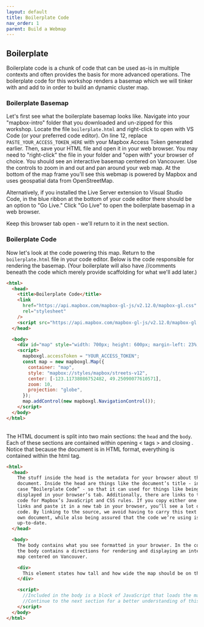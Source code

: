```yaml
---
layout: default
title: Boilerplate Code
nav_order: 1
parent: Build a Webmap
---
```


## Boilerplate

Boilerplate code is a chunk of code that can be used as-is in multiple contexts and often provides the basis for more advanced operations. The boilerplate code for this workshop renders a basemap which we will tinker with and add to in order to build an dynamic cluster map.

### Boilerplate Basemap

Let's first see what the boilerplate basemap looks like. Navigate into your "mapbox-intro" folder that you downloaded and un-zipped for this workshop. Locate the file `boilerplate.html` and right-click to open with VS Code (or your preferred code editor). On line 12, replace `PASTE_YOUR_ACCESS_TOKEN_HERE` with your Mapbox Access Token generated earlier. Then, save your HTML file and open it in your web browser. You may need to "right-click" the file in your folder and "open with" your browser of choice. You should see an interactive basemap centered on Vancouver. Use the controls to zoom in and out and pan around your web map. At the bottom of the map frame you'll see this webmap is powered by Mapbox and uses geospatial data from OpenStreetMap.

Alternatively, if you installed the Live Server extension to Visual Studio Code, in the blue ribbon at the bottom of your code editor there should be an option to "Go Live." Click "Go Live" to open the boilerplate basemap in a web browser.

Keep this browser tab open - we'll return to it in the next section.

### Boilerplate Code

Now let's look at the code powering this map. Return to the `boilerplate.html` file in your code editor. Below is the code responsible for rendering the basemap. (Your boilerplate will also have //comments beneath the code which merely provide scaffolding for what we'll add later.)

```html
<html>
  <head>
    <title>Boilerplate Code</title>
    <link
      href="https://api.mapbox.com/mapbox-gl-js/v2.12.0/mapbox-gl.css"
      rel="stylesheet"
    />
    <script src="https://api.mapbox.com/mapbox-gl-js/v2.12.0/mapbox-gl.js"></script>
  </head>

  <body>
    <div id="map" style="width: 700px; height: 600px; margin-left: 23%;"></div>
    <script>
      mapboxgl.accessToken = "YOUR_ACCESS_TOKEN";
      const map = new mapboxgl.Map({
        container: "map",
        style: "mapbox://styles/mapbox/streets-v12",
        center: [-123.11738086752482, 49.25090077610571],
        zoom: 10,
        projection: "globe",
      });
      map.addControl(new mapboxgl.NavigationControl());
    </script>
  </body>
</html>
```

<br>
The HTML document is split into two main sections: the <code>head</code> and the <code>body</code>. Each of these sections are contained within opening < tags > and closing </ tags >. Notice that because the document is in HTML format, everything is contained within the html tag.

```html
<html>
  <head>
    The stuff inside the head is the metadata for your browser about the
    document. Inside the head are things like the document’s title - in this
    case “Boilerplate Code” - so that it can used for things like being
    displayed in your browser’s tab. Additionally, there are links to the source
    code for Mapbox’s JavaScript and CSS rules. If you copy either one of those
    links and paste it in a new tab in your browser, you’ll see a lot of raw
    code. By linking to the source, we avoid having to carry this text into our
    own document, while also being assured that the code we’re using is
    up-to-date.
  </head>

  <body>
    The body contains what you see formatted in your browser. In the code above,
    the body contains a directions for rendering and displaying an interactive
    map centered on Vancouver.

    <div>
      This element states how tall and how wide the map should be on the screen.
    </div>

    <script>
      //Included in the body is a block of JavaScript that loads the map on the screen.
      //Continue to the next section for a better understanding of this script...
    </script>
  </body>
</html>
```
